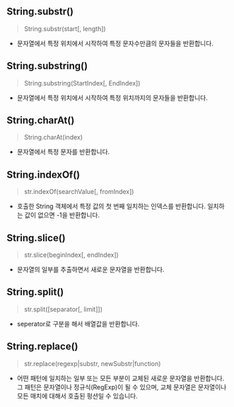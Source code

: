## String.substr()
> String.substr(start[, length])
- 문자열에서 특정 위치에서 시작하여 특정 문자수만큼의 문자들을 반환합니다.

## String.substring()
> String.substring(StartIndex[, EndIndex])
- 문자열에서 특정 위치에서 시작하여 특정 위치까지의 문자들을 반환합니다.

## String.charAt()
> String.charAt(index)
- 문자열에서 특정 문자를 반환합니다.

## String.indexOf()
> str.indexOf(searchValue[, fromIndex])
- 호출한 String 객체에서 특정 값의 첫 번째 일치하는 인덱스를 반환합니다. 일치하는 값이 없으면 -1을 반환합니다.

## String.slice()
> str.slice(beginIndex[, endIndex])
- 문자열의 일부를 추출하면서 새로운 문자열을 반환합니다.
## String.split()
> str.split([separator[, limit]])
- seperator로 구분을 해서 배열값을 반환합니다.

## String.replace()
> str.replace(regexp|substr, newSubstr|function)
- 어떤 패턴에 일치하는 일부 또는 모든 부분이 교체된 새로운 문자열을 반환합니다. 그 패턴은 문자열이나 정규식(RegExp)이 될 수 있으며, 교체 문자열은 문자열이나 모든 매치에 대해서 호출된 펑션일 수 있습니다.